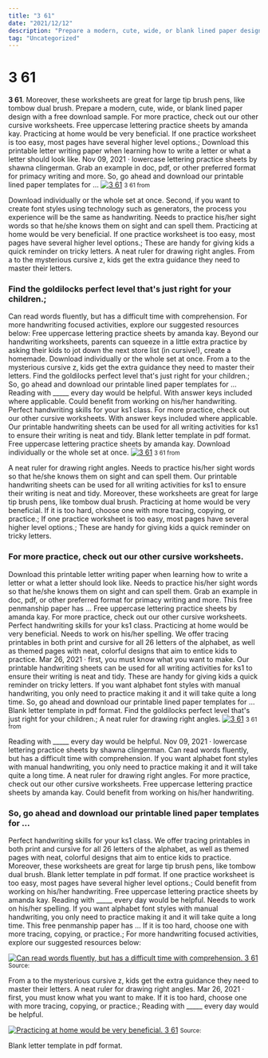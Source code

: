 ```yaml
---
title: "3 61"
date: "2021/12/12"
description: "Prepare a modern, cute, wide, or blank lined paper design with a free download sample."
tag: "Uncategorized"
---
```


# 3 61
**3 61**. Moreover, these worksheets are great for large tip brush pens, like tombow dual brush. Prepare a modern, cute, wide, or blank lined paper design with a free download sample. For more practice, check out our other cursive worksheets. Free uppercase lettering practice sheets by amanda kay. Practicing at home would be very beneficial.
If one practice worksheet is too easy, most pages have several higher level options.; Download this printable letter writing paper when learning how to write a letter or what a letter should look like. Nov 09, 2021 · lowercase lettering practice sheets by shawna clingerman. Grab an example in doc, pdf, or other preferred format for primacy writing and more. So, go ahead and download our printable lined paper templates for …
[![3 61](6830041 "3 61")](6830041)
<small>3 61 from </small>

Download individually or the whole set at once. Second, if you want to create font styles using technology such as generators, the process you experience will be the same as handwriting. Needs to practice his/her sight words so that he/she knows them on sight and can spell them. Practicing at home would be very beneficial. If one practice worksheet is too easy, most pages have several higher level options.; These are handy for giving kids a quick reminder on tricky letters. A neat ruler for drawing right angles. From a to the mysterious cursive z, kids get the extra guidance they need to master their letters.

### Find the goldilocks perfect level that&#039;s just right for your children.;
Can read words fluently, but has a difficult time with comprehension. For more handwriting focused activities, explore our suggested resources below: Free uppercase lettering practice sheets by amanda kay. Beyond our handwriting worksheets, parents can squeeze in a little extra practice by asking their kids to jot down the next store list (in cursive!), create a homemade. Download individually or the whole set at once. From a to the mysterious cursive z, kids get the extra guidance they need to master their letters. Find the goldilocks perfect level that&#039;s just right for your children.; So, go ahead and download our printable lined paper templates for … Reading with _____ every day would be helpful. With answer keys included where applicable. Could benefit from working on his/her handwriting. Perfect handwriting skills for your ks1 class. For more practice, check out our other cursive worksheets.
With answer keys included where applicable. Our printable handwriting sheets can be used for all writing activities for ks1 to ensure their writing is neat and tidy. Blank letter template in pdf format. Free uppercase lettering practice sheets by amanda kay. Download individually or the whole set at once.
[![3 61](6830041 "3 61")](6830041)
<small>3 61 from </small>

A neat ruler for drawing right angles. Needs to practice his/her sight words so that he/she knows them on sight and can spell them. Our printable handwriting sheets can be used for all writing activities for ks1 to ensure their writing is neat and tidy. Moreover, these worksheets are great for large tip brush pens, like tombow dual brush. Practicing at home would be very beneficial. If it is too hard, choose one with more tracing, copying, or practice.; If one practice worksheet is too easy, most pages have several higher level options.; These are handy for giving kids a quick reminder on tricky letters.

### For more practice, check out our other cursive worksheets.
Download this printable letter writing paper when learning how to write a letter or what a letter should look like. Needs to practice his/her sight words so that he/she knows them on sight and can spell them. Grab an example in doc, pdf, or other preferred format for primacy writing and more. This free penmanship paper has … Free uppercase lettering practice sheets by amanda kay. For more practice, check out our other cursive worksheets. Perfect handwriting skills for your ks1 class. Practicing at home would be very beneficial. Needs to work on his/her spelling. We offer tracing printables in both print and cursive for all 26 letters of the alphabet, as well as themed pages with neat, colorful designs that aim to entice kids to practice. Mar 26, 2021 · first, you must know what you want to make. Our printable handwriting sheets can be used for all writing activities for ks1 to ensure their writing is neat and tidy. These are handy for giving kids a quick reminder on tricky letters.
If you want alphabet font styles with manual handwriting, you only need to practice making it and it will take quite a long time. So, go ahead and download our printable lined paper templates for … Blank letter template in pdf format. Find the goldilocks perfect level that&#039;s just right for your children.; A neat ruler for drawing right angles.
[![3 61](6830041 "3 61")](6830041)
<small>3 61 from </small>

Reading with _____ every day would be helpful. Nov 09, 2021 · lowercase lettering practice sheets by shawna clingerman. Can read words fluently, but has a difficult time with comprehension. If you want alphabet font styles with manual handwriting, you only need to practice making it and it will take quite a long time. A neat ruler for drawing right angles. For more practice, check out our other cursive worksheets. Free uppercase lettering practice sheets by amanda kay. Could benefit from working on his/her handwriting.

### So, go ahead and download our printable lined paper templates for …
Perfect handwriting skills for your ks1 class. We offer tracing printables in both print and cursive for all 26 letters of the alphabet, as well as themed pages with neat, colorful designs that aim to entice kids to practice. Moreover, these worksheets are great for large tip brush pens, like tombow dual brush. Blank letter template in pdf format. If one practice worksheet is too easy, most pages have several higher level options.; Could benefit from working on his/her handwriting. Free uppercase lettering practice sheets by amanda kay. Reading with _____ every day would be helpful. Needs to work on his/her spelling. If you want alphabet font styles with manual handwriting, you only need to practice making it and it will take quite a long time. This free penmanship paper has … If it is too hard, choose one with more tracing, copying, or practice.; For more handwriting focused activities, explore our suggested resources below:


[![Can read words fluently, but has a difficult time with comprehension. 3 61](1 "3 61")](6830041)
<small>Source: </small>

From a to the mysterious cursive z, kids get the extra guidance they need to master their letters. A neat ruler for drawing right angles. Mar 26, 2021 · first, you must know what you want to make. If it is too hard, choose one with more tracing, copying, or practice.; Reading with _____ every day would be helpful.

[![Practicing at home would be very beneficial. 3 61](1 "3 61")](6830041)
<small>Source: </small>

Blank letter template in pdf format.
